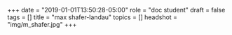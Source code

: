 +++
date = "2019-01-01T13:50:28-05:00"
role = "doc student"
draft = false
tags = []
title = "max shafer-landau"
topics = []
headshot = "img/m_shafer.jpg"
+++
